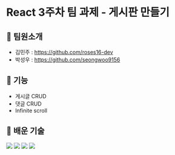 # React 3주차 팀 과제 - 게시판 만들기

## 📌 팀원소개
- 김민주 : https://github.com/roses16-dev
- 박성우 : https://github.com/seongwoo9156


## 📌 기능
- 게시글 CRUD
- 댓글 CRUD
- Infinite scroll

## 📌 배운 기술
![](https://img.shields.io/badge/-Redux-red?logo=Redux)
![](https://img.shields.io/badge/-Redux_Tool_kit-orange?logo=Redux)
![](https://img.shields.io/badge/-Axios-yellowgreen?logo=Axios)
![](https://img.shields.io/badge/-thunk-green)
